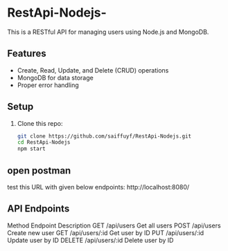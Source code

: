 # RestApi-Nodejs-

This is a RESTful API for managing users using Node.js and MongoDB.

## Features
- Create, Read, Update, and Delete (CRUD) operations
- MongoDB for data storage
- Proper error handling

## Setup
1. Clone this repo:
   ```sh
   git clone https://github.com/saiffuyf/RestApi-Nodejs.git
   cd RestApi-Nodejs
   npm start

## open postman
   test this URL with given below endpoints: http://localhost:8080/


## API Endpoints
Method	Endpoint	              Description
GET	    /api/users	           Get all users
POST	    /api/users	           Create new user
GET	    /api/users/:id	     Get user by ID
PUT	    /api/users/:id	     Update user by ID
DELETE	 /api/users/:id	     Delete user by ID
